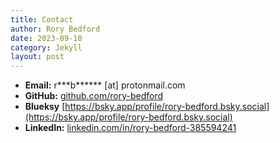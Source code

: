 ```yaml
---
title: Contact
author: Rory Bedford
date: 2023-09-10
category: Jekyll
layout: post
---
```


- **Email:** r\*\*\*b\*\*\*\*\*\* [at] protonmail.com
- **GitHub:** [github.com/rory-bedford](https://www.github.com/rory-bedford)
- **Blueksy** [https://bsky.app/profile/rory-bedford.bsky.social](https://bsky.app/profile/rory-bedford.bsky.social)
- **LinkedIn:** [linkedin.com/in/rory-bedford-385594241](https://www.linkedin.com/in/rory-bedford-385594241/)
